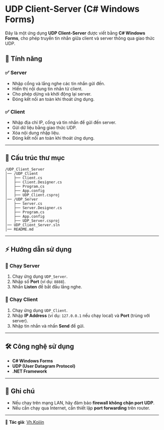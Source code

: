 # UDP Client-Server (C# Windows Forms)

Đây là một ứng dụng **UDP Client-Server** được viết bằng **C# Windows Forms**, cho phép truyền tin nhắn giữa client và server thông qua giao thức UDP.

## 🚀 Tính năng
### ✅ **Server**
- Nhập cổng và lắng nghe các tin nhắn gửi đến.
- Hiển thị nội dung tin nhắn từ client.
- Cho phép dừng và khởi động lại server.
- Đóng kết nối an toàn khi thoát ứng dụng.

### ✅ **Client**
- Nhập địa chỉ IP, cổng và tin nhắn để gửi đến server.
- Gửi dữ liệu bằng giao thức UDP.
- Xóa nội dung nhập liệu.
- Đóng kết nối an toàn khi thoát ứng dụng.

---

## 📂 Cấu trúc thư mục
```
/UDP_Client_Server
│── /UDP_Client
│   ├── Client.cs
│   ├── Client.Designer.cs
│   ├── Program.cs
│   ├── App.config
│   ├── UDP_Client.csproj
│── /UDP_Server
│   ├── Server.cs
│   ├── Server.Designer.cs
│   ├── Program.cs
│   ├── App.config
│   ├── UDP_Server.csproj
│── UDP_Client_Server.sln
│── README.md
```

---

## ⚡ Hướng dẫn sử dụng

### 🔹 **Chạy Server**
1. Chạy ứng dụng `UDP_Server`.
2. Nhập số **Port** (ví dụ: `8888`).
3. Nhấn **Listen** để bắt đầu lắng nghe.

### 🔹 **Chạy Client**
1. Chạy ứng dụng `UDP_Client`.
2. Nhập **IP Address** (ví dụ: `127.0.0.1` nếu chạy local) và **Port** (trùng với server).
3. Nhập tin nhắn và nhấn **Send** để gửi.

---

## 🛠 Công nghệ sử dụng
- **C# Windows Forms**
- **UDP (User Datagram Protocol)**
- **.NET Framework**

---

## 📌 Ghi chú
- Nếu chạy trên mạng LAN, hãy đảm bảo **firewall không chặn port UDP**.
- Nếu cần chạy qua Internet, cần thiết lập **port forwarding** trên router.

---

📌 **Tác giả**: [Vh.Koiiin](https://github.com/Koiiin)



